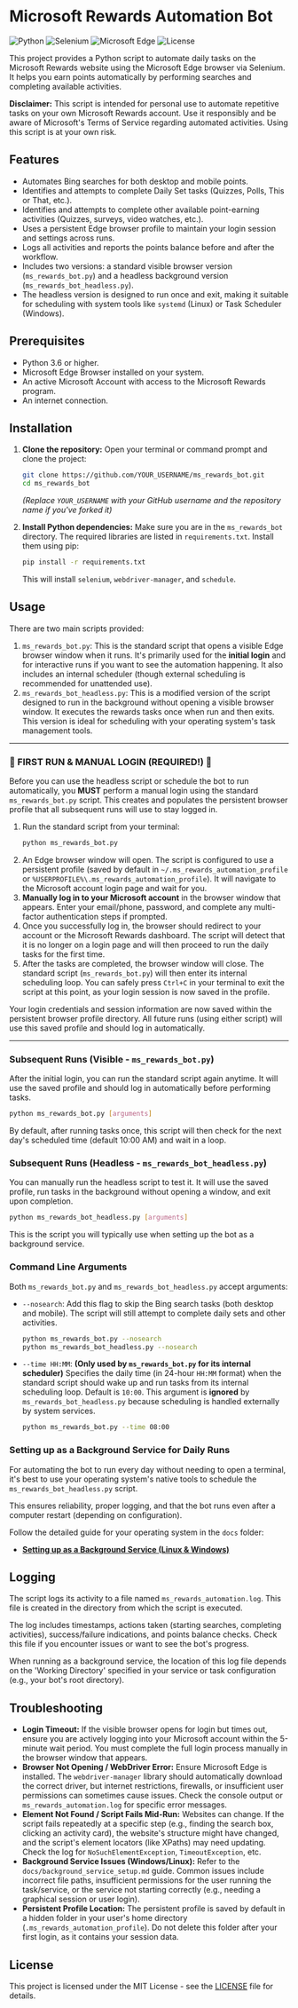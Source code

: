 # Microsoft Rewards Automation Bot

![Python](https://img.shields.io/badge/Python-3.6+-blue.svg)
![Selenium](https://img.shields.io/badge/Selenium-%E2%99%A5-lightgrey.svg)
![Microsoft Edge](https://img.shields.io/badge/Browser-Edge-0078D4.svg)
![License](https://img.shields.io/badge/License-MIT-yellow.svg)

This project provides a Python script to automate daily tasks on the Microsoft Rewards website using the Microsoft Edge browser via Selenium. It helps you earn points automatically by performing searches and completing available activities.

**Disclaimer:** This script is intended for personal use to automate repetitive tasks on your own Microsoft Rewards account. Use it responsibly and be aware of Microsoft's Terms of Service regarding automated activities. Using this script is at your own risk.

## Features

*   Automates Bing searches for both desktop and mobile points.
*   Identifies and attempts to complete Daily Set tasks (Quizzes, Polls, This or That, etc.).
*   Identifies and attempts to complete other available point-earning activities (Quizzes, surveys, video watches, etc.).
*   Uses a persistent Edge browser profile to maintain your login session and settings across runs.
*   Logs all activities and reports the points balance before and after the workflow.
*   Includes two versions: a standard visible browser version (`ms_rewards_bot.py`) and a headless background version (`ms_rewards_bot_headless.py`).
*   The headless version is designed to run once and exit, making it suitable for scheduling with system tools like `systemd` (Linux) or Task Scheduler (Windows).

## Prerequisites

*   Python 3.6 or higher.
*   Microsoft Edge Browser installed on your system.
*   An active Microsoft Account with access to the Microsoft Rewards program.
*   An internet connection.

## Installation

1.  **Clone the repository:**
    Open your terminal or command prompt and clone the project:
    ```bash
    git clone https://github.com/YOUR_USERNAME/ms_rewards_bot.git
    cd ms_rewards_bot
    ```
    *(Replace `YOUR_USERNAME` with your GitHub username and the repository name if you've forked it)*

2.  **Install Python dependencies:**
    Make sure you are in the `ms_rewards_bot` directory. The required libraries are listed in `requirements.txt`. Install them using pip:
    ```bash
    pip install -r requirements.txt
    ```
    This will install `selenium`, `webdriver-manager`, and `schedule`.

## Usage

There are two main scripts provided:

1.  `ms_rewards_bot.py`: This is the standard script that opens a visible Edge browser window when it runs. It's primarily used for the **initial login** and for interactive runs if you want to see the automation happening. It also includes an internal scheduler (though external scheduling is recommended for unattended use).
2.  `ms_rewards_bot_headless.py`: This is a modified version of the script designed to run in the background without opening a visible browser window. It executes the rewards tasks once when run and then exits. This version is ideal for scheduling with your operating system's task management tools.

---

### **🚨 FIRST RUN & MANUAL LOGIN (REQUIRED!) 🚨**

Before you can use the headless script or schedule the bot to run automatically, you **MUST** perform a manual login using the standard `ms_rewards_bot.py` script. This creates and populates the persistent browser profile that all subsequent runs will use to stay logged in.

1.  Run the standard script from your terminal:
    ```bash
    python ms_rewards_bot.py
    ```
2.  An Edge browser window will open. The script is configured to use a persistent profile (saved by default in `~/.ms_rewards_automation_profile` or `%USERPROFILE%\.ms_rewards_automation_profile`). It will navigate to the Microsoft account login page and wait for you.
3.  **Manually log in to your Microsoft account** in the browser window that appears. Enter your email/phone, password, and complete any multi-factor authentication steps if prompted.
4.  Once you successfully log in, the browser should redirect to your account or the Microsoft Rewards dashboard. The script will detect that it is no longer on a login page and will then proceed to run the daily tasks for the first time.
5.  After the tasks are completed, the browser window will close. The standard script (`ms_rewards_bot.py`) will then enter its internal scheduling loop. You can safely press `Ctrl+C` in your terminal to exit the script at this point, as your login session is now saved in the profile.

Your login credentials and session information are now saved within the persistent browser profile directory. All future runs (using either script) will use this saved profile and should log in automatically.

---

### Subsequent Runs (Visible - `ms_rewards_bot.py`)

After the initial login, you can run the standard script again anytime. It will use the saved profile and should log in automatically before performing tasks.

```bash
python ms_rewards_bot.py [arguments]
```

By default, after running tasks once, this script will then check for the next day's scheduled time (default 10:00 AM) and wait in a loop.

### Subsequent Runs (Headless - `ms_rewards_bot_headless.py`)

You can manually run the headless script to test it. It will use the saved profile, run tasks in the background without opening a window, and exit upon completion.

```bash
python ms_rewards_bot_headless.py [arguments]
```

This is the script you will typically use when setting up the bot as a background service.

### Command Line Arguments

Both `ms_rewards_bot.py` and `ms_rewards_bot_headless.py` accept arguments:

*   `--nosearch`: Add this flag to skip the Bing search tasks (both desktop and mobile). The script will still attempt to complete daily sets and other activities.
    ```bash
    python ms_rewards_bot.py --nosearch
    python ms_rewards_bot_headless.py --nosearch
    ```
*   `--time HH:MM`: **(Only used by `ms_rewards_bot.py` for its internal scheduler)** Specifies the daily time (in 24-hour `HH:MM` format) when the standard script should wake up and run tasks from its internal scheduling loop. Default is `10:00`. This argument is **ignored** by `ms_rewards_bot_headless.py` because scheduling is handled externally by system services.
    ```bash
    python ms_rewards_bot.py --time 08:00
    ```

### Setting up as a Background Service for Daily Runs

For automating the bot to run every day without needing to open a terminal, it's best to use your operating system's native tools to schedule the `ms_rewards_bot_headless.py` script.

This ensures reliability, proper logging, and that the bot runs even after a computer restart (depending on configuration).

Follow the detailed guide for your operating system in the `docs` folder:

*   [**Setting up as a Background Service (Linux & Windows)**](docs/background_service_setup.md)

## Logging

The script logs its activity to a file named `ms_rewards_automation.log`. This file is created in the directory from which the script is executed.

The log includes timestamps, actions taken (starting searches, completing activities), success/failure indications, and points balance checks. Check this file if you encounter issues or want to see the bot's progress.

When running as a background service, the location of this log file depends on the 'Working Directory' specified in your service or task configuration (e.g., your bot's root directory).

## Troubleshooting

*   **Login Timeout:** If the visible browser opens for login but times out, ensure you are actively logging into your Microsoft account within the 5-minute wait period. You must complete the full login process manually in the browser window that appears.
*   **Browser Not Opening / WebDriver Error:** Ensure Microsoft Edge is installed. The `webdriver-manager` library should automatically download the correct driver, but internet restrictions, firewalls, or insufficient user permissions can sometimes cause issues. Check the console output or `ms_rewards_automation.log` for specific error messages.
*   **Element Not Found / Script Fails Mid-Run:** Websites can change. If the script fails repeatedly at a specific step (e.g., finding the search box, clicking an activity card), the website's structure might have changed, and the script's element locators (like XPaths) may need updating. Check the log for `NoSuchElementException`, `TimeoutException`, etc.
*   **Background Service Issues (Windows/Linux):** Refer to the `docs/background_service_setup.md` guide. Common issues include incorrect file paths, insufficient permissions for the user running the task/service, or the service not starting correctly (e.g., needing a graphical session or user login).
*   **Persistent Profile Location:** The persistent profile is saved by default in a hidden folder in your user's home directory (`.ms_rewards_automation_profile`). Do not delete this folder after your first login, as it contains your session data.

## License

This project is licensed under the MIT License - see the [LICENSE](LICENSE) file for details.